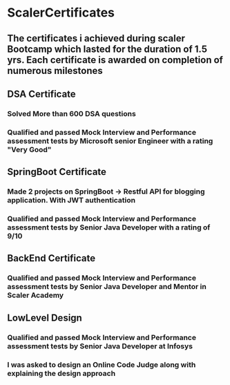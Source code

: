 # ScalerCertificates
## The certificates i achieved during scaler Bootcamp which lasted for the duration of 1.5 yrs. Each certificate is awarded on completion of numerous milestones



## DSA Certificate  
### Solved More than 600 DSA questions
### Qualified and passed Mock Interview and Performance assessment tests by Microsoft senior Engineer with a rating "Very Good"

## SpringBoot Certificate 
### Made 2 projects on SpringBoot -> Restful API for blogging application. With JWT authentication
### Qualified and passed Mock Interview and Performance assessment tests by Senior Java Developer with a rating of 9/10

## BackEnd Certificate
### Qualified and passed Mock Interview and Performance assessment tests by Senior Java Developer and Mentor in Scaler Academy

## LowLevel Design
### Qualified and passed Mock Interview and Performance assessment tests by Senior Java Developer at Infosys
### I was asked to design an Online Code Judge along with explaining the design approach 
